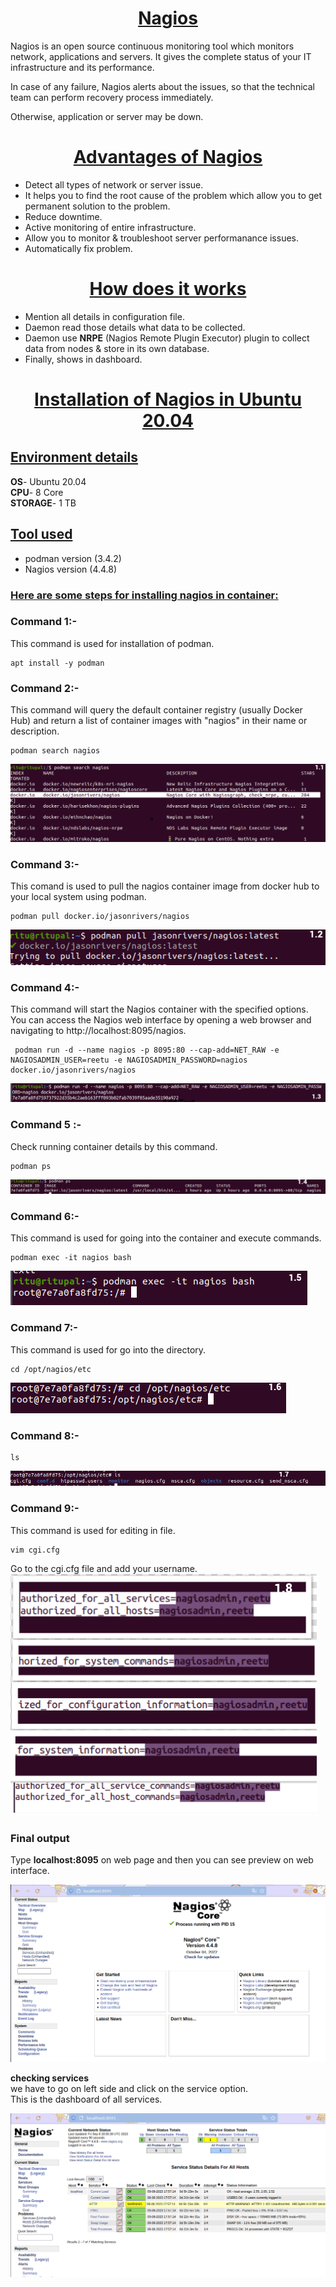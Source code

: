 <u><h1 style="text-align:center">Nagios </h1></u>
Nagios is an open source continuous monitoring tool which monitors network, applications and servers. It gives the complete status of your IT infrastructure and its performance.

In case of any failure, Nagios alerts about the issues, so that the technical team can perform recovery process immediately.

Otherwise, application or server may be down.

<u><h1 style="text-align:center">Advantages of Nagios </h1></u>
- Detect all types of network or server issue.
- It helps you to find the root cause of the problem which allow you to get permanent solution to the problem.
- Reduce downtime.
- Active monitoring of entire infrastructure.
- Allow you to monitor & troubleshoot server performanance issues.
- Automatically fix problem.
  
 <u><h1 style="text-align:center">How does it works </h1></u>
- Mention all details in configuration file.
- Daemon read those details what data to be collected.
- Daemon use **NRPE** (Nagios Remote Plugin Executor) plugin to collect data from nodes & store in its own database.
- Finally, shows in dashboard.
  
<u><h1 style="text-align:center">Installation of Nagios in Ubuntu 20.04 </h1></u>

 <u><h2 >Environment details </h2></u>
**OS**- Ubuntu 20.04</br>
**CPU**- 8 Core</br>
**STORAGE**- 1 TB</br>

<u><h2 >Tool used </h2></u>

- podman version (3.4.2)
- Nagios version (4.4.8)
  
<u><h3 >Here are some steps for installing nagios in container: </h3></u>

### Command 1:-
This command is used for installation of podman.
```
apt install -y podman
```
### Command 2:-
This command will query the default container registry (usually Docker Hub) and return a list of container images with "nagios" in their name or description.
```
podman search nagios
```
![Alt text](image-fotor-20230909690.png)


### Command 3:-
This comand is used to pull the nagios container image from docker hub to your local system using podman.
```
podman pull docker.io/jasonrivers/nagios  
```
![Alt text](<Screenshot from 2023-09-04 20-07-24-fotor-2023090962043.png>)

### Command 4:- 
This command will start the Nagios container with the specified options. You can access the Nagios web interface by opening a web browser and navigating to http://localhost:8095/nagios. 

```
 podman run -d --name nagios -p 8095:80 --cap-add=NET_RAW -e NAGIOSADMIN_USER=reetu -e NAGIOSADMIN_PASSWORD=nagios docker.io/jasonrivers/nagios
 ```
 ![Alt text](run-fotor-2023090963145-fotor-2023090911117.png)

 ### Command 5 :-
Check running container details by this command.
 ```
podman ps
```
![Alt text](<podman ps-fotor-20230909105549.png>)

### Command 6:-
This command is used for going into the container and execute commands.
```
podman exec -it nagios bash
```

![Alt text](<Screenshot from 2023-09-09 11-03-36-fotor-202309091163.png>)

### Command 7:-
This command is used for  go into the directory.

```
cd /opt/nagios/etc
```

![Alt text](<Screenshot from 2023-09-09 11-08-52-fotor-20230909111153.png>)

### Command 8:-
```
ls
```
![Alt text](<Screenshot from 2023-09-09 11-13-39-fotor-20230909113319.png>)


### Command 9:-
This command is used  for editing in file.

```
vim cgi.cfg
```
Go to the cgi.cfg file and add your username.</br>
![Alt text](<Screenshot from 2023-09-09 11-53-29-fotor-20230909115510-fotor-2023090912821.png>)

### Final output

 Type **localhost:8095** on web page and then you can see preview on web interface.</br>

![Alt text](<Screenshot from 2023-09-08 11-34-20.png>) 

**checking services**</br>
 we have to go on left side and click on the service option.</br>
 This is the dashboard of all services.</br>





 

![Alt text](<Screenshot from 2023-09-08 23-30-45.png>)

